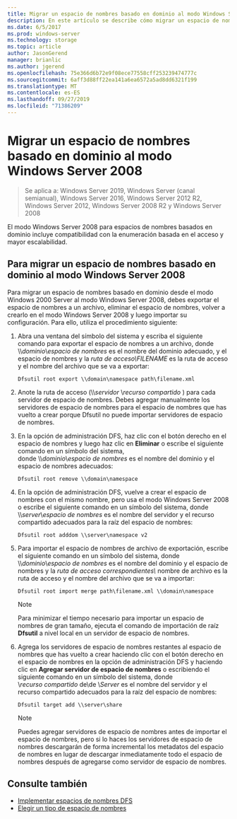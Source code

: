 ```yaml
---
title: Migrar un espacio de nombres basado en dominio al modo Windows Server 2008
description: En este artículo se describe cómo migrar un espacio de nombres basado en dominio al modo Windows Server 2008
ms.date: 6/5/2017
ms.prod: windows-server
ms.technology: storage
ms.topic: article
author: JasonGerend
manager: brianlic
ms.author: jgerend
ms.openlocfilehash: 75e366d6b72e9f08ece77558cff253239474777c
ms.sourcegitcommit: 6aff3d88ff22ea141a6ea6572a5ad8dd6321f199
ms.translationtype: MT
ms.contentlocale: es-ES
ms.lasthandoff: 09/27/2019
ms.locfileid: "71386209"
---
```

# <a name="migrate-a-domain-based-namespace-to-windows-server-2008-mode"></a>Migrar un espacio de nombres basado en dominio al modo Windows Server 2008

> Se aplica a: Windows Server 2019, Windows Server (canal semianual), Windows Server 2016, Windows Server 2012 R2, Windows Server 2012, Windows Server 2008 R2 y Windows Server 2008

El modo Windows Server 2008 para espacios de nombres basados en dominio incluye compatibilidad con la enumeración basada en el acceso y mayor escalabilidad.

## <a name="to-migrate-a-domain-based-namespace-to-windows-server-2008-mode"></a>Para migrar un espacio de nombres basado en dominio al modo Windows Server 2008

Para migrar un espacio de nombres basado en dominio desde el modo Windows 2000 Server al modo Windows Server 2008, debes exportar el espacio de nombres a un archivo, eliminar el espacio de nombres, volver a crearlo en el modo Windows Server 2008 y luego importar su configuración. Para ello, utiliza el procedimiento siguiente:

1.  Abra una ventana del símbolo del sistema y escriba el siguiente comando para exportar el espacio de nombres a un archivo, donde \\\\*dominio*\\*espacio de nombres* es el nombre del dominio adecuado, y el espacio de nombres y la *ruta de acceso\\FILENAME* es la ruta de acceso y el nombre del archivo que se va a exportar:
     ```
     Dfsutil root export \\domain\namespace path\filename.xml 
     ```
2.  Anote la ruta de acceso (\\\\*servidor* \\*recurso compartido* ) para cada servidor de espacio de nombres. Debes agregar manualmente los servidores de espacio de nombres para el espacio de nombres que has vuelto a crear porque Dfsutil no puede importar servidores de espacio de nombres.
3.  En la opción de administración DFS, haz clic con el botón derecho en el espacio de nombres y luego haz clic en **Eliminar** o escribe el siguiente comando en un símbolo del sistema, <br /> donde \\\\*dominio*\\*espacio de nombres* es el nombre del dominio y el espacio de nombres adecuados:
     ```
     Dfsutil root remove \\domain\namespace
     ```
4.  En la opción de administración DFS, vuelve a crear el espacio de nombres con el mismo nombre, pero usa el modo Windows Server 2008 o escribe el siguiente comando en un símbolo del sistema, donde <br /> \\\\*server*\\*espacio de nombres* es el nombre del servidor y el recurso compartido adecuados para la raíz del espacio de nombres:
     ```
     Dfsutil root adddom \\server\namespace v2
     ```
5.  Para importar el espacio de nombres de archivo de exportación, escribe el siguiente comando en un símbolo del sistema, donde <br /> \\\\*dominio*\\*espacio de nombres* es el nombre del dominio y el espacio de nombres y la *ruta de acceso correspondientes\\* nombre de archivo es la ruta de acceso y el nombre del archivo que se va a importar:
     ```
     Dfsutil root import merge path\filename.xml \\domain\namespace
     ```

    > [!NOTE]
    > Para minimizar el tiempo necesario para importar un espacio de nombres de gran tamaño, ejecuta el comando de importación de raíz **Dfsutil** a nivel local en un servidor de espacio de nombres.
6.  Agrega los servidores de espacio de nombres restantes al espacio de nombres que has vuelto a crear haciendo clic con el botón derecho en el espacio de nombres en la opción de administración DFS y haciendo clic en **Agregar servidor de espacio de nombres** o escribiendo el siguiente comando en un símbolo del sistema, donde <br /> \\*recurso compartido* de\\de \\*Server* es el nombre del servidor y el recurso compartido adecuados para la raíz del espacio de nombres:
     ```
     Dfsutil target add \\server\share 
     ```

    > [!NOTE]
    > Puedes agregar servidores de espacio de nombres antes de importar el espacio de nombres, pero si lo haces los servidores de espacio de nombres descargarán de forma incremental los metadatos del espacio de nombres en lugar de descargar inmediatamente todo el espacio de nombres después de agregarse como servidor de espacio de nombres.

## <a name="see-also"></a>Consulte también
-   [Implementar espacios de nombres DFS](deploying-dfs-namespaces.md)
-   [Elegir un tipo de espacio de nombres](choose-a-namespace-type.md)